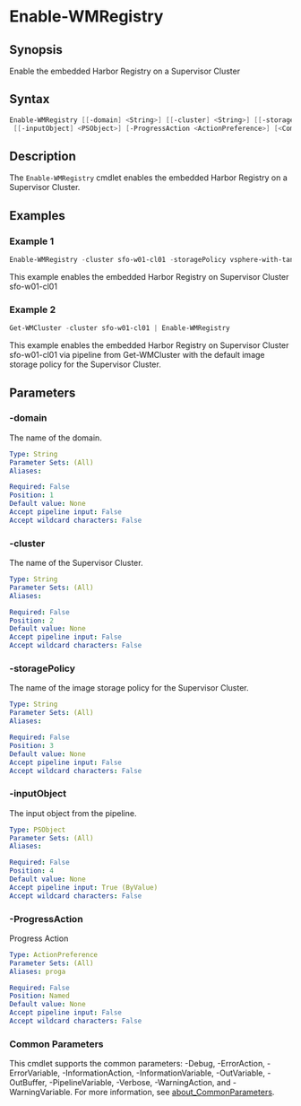 # Enable-WMRegistry

## Synopsis

Enable the embedded Harbor Registry on a Supervisor Cluster

## Syntax

```powershell
Enable-WMRegistry [[-domain] <String>] [[-cluster] <String>] [[-storagePolicy] <String>]
 [[-inputObject] <PSObject>] [-ProgressAction <ActionPreference>] [<CommonParameters>]
```

## Description

The `Enable-WMRegistry` cmdlet enables the embedded Harbor Registry on a Supervisor Cluster.

## Examples

### Example 1

```powershell
Enable-WMRegistry -cluster sfo-w01-cl01 -storagePolicy vsphere-with-tanzu-policy
```

This example enables the embedded Harbor Registry on Supervisor Cluster sfo-w01-cl01

### Example 2

```powershell
Get-WMCluster -cluster sfo-w01-cl01 | Enable-WMRegistry
```

This example enables the embedded Harbor Registry on Supervisor Cluster sfo-w01-cl01 via pipeline from Get-WMCluster with the default image storage policy for the Supervisor Cluster.

## Parameters

### -domain

The name of the domain.

```yaml
Type: String
Parameter Sets: (All)
Aliases:

Required: False
Position: 1
Default value: None
Accept pipeline input: False
Accept wildcard characters: False
```

### -cluster

The name of the Supervisor Cluster.

```yaml
Type: String
Parameter Sets: (All)
Aliases:

Required: False
Position: 2
Default value: None
Accept pipeline input: False
Accept wildcard characters: False
```

### -storagePolicy

The name of the image storage policy for the Supervisor Cluster.

```yaml
Type: String
Parameter Sets: (All)
Aliases:

Required: False
Position: 3
Default value: None
Accept pipeline input: False
Accept wildcard characters: False
```

### -inputObject

The input object from the pipeline.

```yaml
Type: PSObject
Parameter Sets: (All)
Aliases:

Required: False
Position: 4
Default value: None
Accept pipeline input: True (ByValue)
Accept wildcard characters: False
```

### -ProgressAction

Progress Action

```yaml
Type: ActionPreference
Parameter Sets: (All)
Aliases: proga

Required: False
Position: Named
Default value: None
Accept pipeline input: False
Accept wildcard characters: False
```

### Common Parameters

This cmdlet supports the common parameters: -Debug, -ErrorAction, -ErrorVariable, -InformationAction, -InformationVariable, -OutVariable, -OutBuffer, -PipelineVariable, -Verbose, -WarningAction, and -WarningVariable. For more information, see [about_CommonParameters](http://go.microsoft.com/fwlink/?LinkID=113216).
